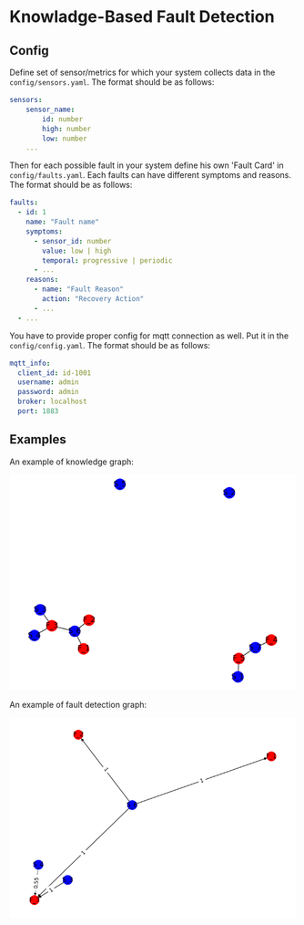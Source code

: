 # Knowladge-Based Fault Detection

## Config

Define set of sensor/metrics for which your system collects data in the `config/sensors.yaml`. The format should be as follows:

```yaml
sensors:
    sensor_name:
        id: number
        high: number
        low: number
    ...
```

Then for each possible fault in your system define his own 'Fault Card' in `config/faults.yaml`.
Each faults can have different symptoms and reasons. The format should be as follows:

```yaml
faults:
  - id: 1
    name: "Fault name"
    symptoms: 
      - sensor_id: number
        value: low | high
        temporal: progressive | periodic
      - ...
    reasons:
      - name: "Fault Reason"
        action: "Recovery Action"
      - ...
  - ...
```

You have to provide proper config for mqtt connection as well. Put it in the `config/config.yaml`.
The format should be as follows:


```yaml
mqtt_info:
  client_id: id-1001
  username: admin
  password: admin
  broker: localhost
  port: 1883
```


## Examples

An example of knowledge graph:

![knowledge graph](img/knowledge_graph.png)

An example of fault detection graph:

![fd graph](img/fd_graph.png)

